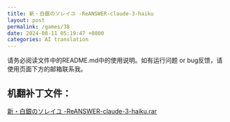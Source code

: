 ```yaml
---
title: 新・白銀のソレイユ -ReANSWER-claude-3-haiku
layout: post
permalink: /games/38
date: 2024-08-11 05:19:47 +0800
categories: AI translation
---
```



请务必阅读文件中的README.md中的使用说明。如有运行问题 or bug反馈，请使用页面下方的邮箱联系我。

## 机翻补丁文件：

[新・白銀のソレイユ -ReANSWER-claude-3-haiku.rar](../resources/%E6%96%B0%E3%83%BB%E7%99%BD%E9%8A%80%E3%81%AE%E3%82%BD%E3%83%AC%E3%82%A4%E3%83%A6%20-ReANSWER-claude-3-haiku.rar)

 

